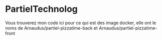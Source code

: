 # PartielTechnolog

Vous trouverez mon code ici 
pour ce qui est des image docker, elle ont le noms de Arnaudus/partiel-pizzatime-back et Arnaudus/partiel-pizzatime-front
